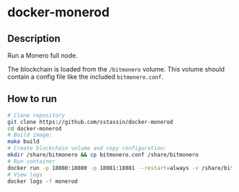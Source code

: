 
# docker-monerod

## Description

Run a Monero full node.

The blockchain is loaded from the `/bitmonero` volume. This volume should contain a config file like the included `bitmonero.conf`.

## How to run

```sh
# Clone repository
git clone https://github.com/sstassin/docker-monerod
cd docker-monerod
# Build image:
make build
# Create blockchain volume and copy configuration:
mkdir /share/bitmonero && cp bitmonero.conf /share/bitmonero
# Run container
docker run -p 18080:18080 -p 18081:18081 --restart=always -v /share/bitmonero:/bitmonero --name=monerod -td sstassin/monerod
# View logs
docker logs -f monerod
```
